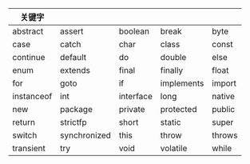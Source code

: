 | 关键字 |  |  |  |  |
| --- | --- | --- | --- | --- |
| abstract | assert | boolean | break | byte |
| case | catch | char | class | const |
| continue | default | do | double	| else |
| enum | extends | final | finally | float |
| for	| goto	| if	| implements | import |
| instanceof | int | interface | long | native |
| new	| package | private	| protected | public |
| return	| strictfp	| short	| static	| super |
| switch	| synchronized	| this	| throw | throws |
| transient	| try	| void | volatile | while |
